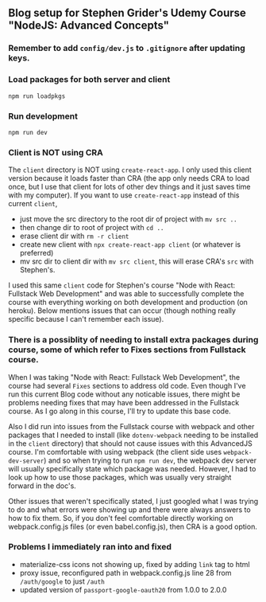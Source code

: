 ## Blog setup for Stephen Grider's Udemy Course "NodeJS: Advanced Concepts"

### Remember to add `config/dev.js` to `.gitignore` after updating keys.

### Load packages for both server and client

`npm run loadpkgs`

### Run development

`npm run dev`

### Client is NOT using CRA

The `client` directory is NOT using `create-react-app`.
I only used this client version because it loads faster than CRA (the app
only needs CRA to load once, but I use that client for lots of other dev things and it just saves time with my computer).
If you want to use `create-react-app` instead of this current `client`,

- just move the src directory to the root dir of project with `mv src ..`
- then change dir to root of project with `cd ..`
- erase client dir with `rm -r client`
- create new client with `npx create-react-app client` (or whatever is preferred)
- mv src dir to client dir with `mv src client`, this will erase CRA's `src` with Stephen's.

I used this same `client` code for Stephen's course "Node with React: Fullstack
Web Development" and was able to successfully complete the course with everything
working on both development and production (on heroku). Below mentions issues that
can occur (though nothing really specific because I can't remember each issue).

### There is a possiblity of needing to install extra packages during course, some of which refer to Fixes sections from Fullstack course.

When I was taking "Node with React: Fullstack Web Development", the course
had several `Fixes` sections to address old code. Even though I've run
this current Blog code without any noticable issues, there might be problems needing
fixes that may have been addressed in the Fullstack course. As I go along in this course, I'll try to update this base code.

Also I did run into issues from the Fullstack course with webpack and other packages that I needed
to install (like `dotenv-webpack` needing to be installed in the `client`
directory) that should not cause issues with this AdvancedJS course. I'm comfortable with using webpack (the client side uses
`webpack-dev-server`) and so
when trying to run `npm run dev`, the webpack dev server will usually specifically
state which package was needed. However, I had to look up how to use those packages,
which was usually very straight forward in the doc's.

Other issues that weren't specifically stated, I just googled what I was trying to
do and what errors were showing up and there were always answers to how to fix
them. So, if you don't feel comfortable directly working on webpack.config.js files (or even babel.config.js), then CRA is a good option.

### Problems I immediately ran into and fixed

- materialize-css icons not showing up, fixed by adding `link` tag to html
- proxy issue, reconfigured path in webpack.config.js line 28 from `/auth/google` to just `/auth`
- updated version of `passport-google-oauth20` from 1.0.0 to 2.0.0
